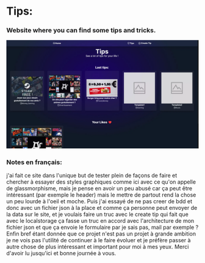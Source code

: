 # Tips:

### Website where you can find some tips and tricks.

![Website image](readme/home.webp)

### Notes en français:

j'ai fait ce site dans l'unique but de tester plein de façons de faire et chercher à essayer des styles graphiques comme ici avec ce qu'on appelle de glassmorphisme, mais je pense en avoir un peu abusé car ça peut être intéressant (par exemple le header) mais le mettre de partout rend la chose un peu lourde à l'oeil et moche. Puis j'ai essayé de ne pas creer de bdd et donc avec un fichier json à la place et comme ça personne peut envoyer de la data sur le site, et je voulais faire un truc avec le create tip qui fait que avec le localstorage ça fasse un truc en accord avec l'architecture de mon fichier json et que ça envoie le formulaire par je sais pas, mail par exemple ? Enfin bref étant donnée que ce projet n'est pas un projet à grande ambition je ne vois pas l'utilité de continuer à le faire évoluer et je préfère passer à autre chose de plus intéressant et important pour moi à mes yeux. Merci d'avoir lu jusqu'ici et bonne journée à vous.